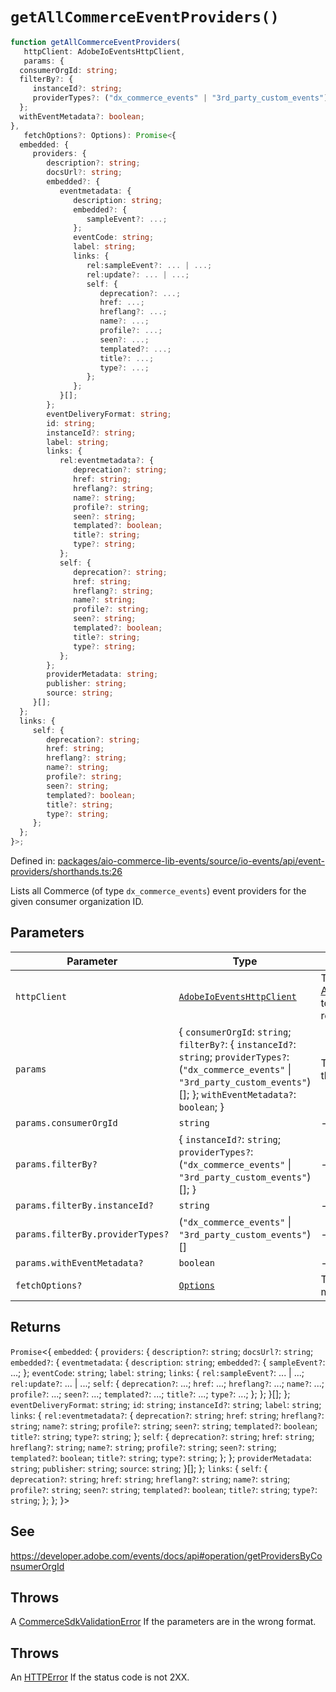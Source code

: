 # `getAllCommerceEventProviders()`

```ts
function getAllCommerceEventProviders(
   httpClient: AdobeIoEventsHttpClient,
   params: {
  consumerOrgId: string;
  filterBy?: {
     instanceId?: string;
     providerTypes?: ("dx_commerce_events" | "3rd_party_custom_events")[];
  };
  withEventMetadata?: boolean;
},
   fetchOptions?: Options): Promise<{
  embedded: {
     providers: {
        description?: string;
        docsUrl?: string;
        embedded?: {
           eventmetadata: {
              description: string;
              embedded?: {
                 sampleEvent?: ...;
              };
              eventCode: string;
              label: string;
              links: {
                 rel:sampleEvent?: ... | ...;
                 rel:update?: ... | ...;
                 self: {
                    deprecation?: ...;
                    href: ...;
                    hreflang?: ...;
                    name?: ...;
                    profile?: ...;
                    seen?: ...;
                    templated?: ...;
                    title?: ...;
                    type?: ...;
                 };
              };
           }[];
        };
        eventDeliveryFormat: string;
        id: string;
        instanceId?: string;
        label: string;
        links: {
           rel:eventmetadata?: {
              deprecation?: string;
              href: string;
              hreflang?: string;
              name?: string;
              profile?: string;
              seen?: string;
              templated?: boolean;
              title?: string;
              type?: string;
           };
           self: {
              deprecation?: string;
              href: string;
              hreflang?: string;
              name?: string;
              profile?: string;
              seen?: string;
              templated?: boolean;
              title?: string;
              type?: string;
           };
        };
        providerMetadata: string;
        publisher: string;
        source: string;
     }[];
  };
  links: {
     self: {
        deprecation?: string;
        href: string;
        hreflang?: string;
        name?: string;
        profile?: string;
        seen?: string;
        templated?: boolean;
        title?: string;
        type?: string;
     };
  };
}>;
```

Defined in: [packages/aio-commerce-lib-events/source/io-events/api/event-providers/shorthands.ts:26](https://github.com/adobe/aio-commerce-sdk/blob/5a56cf6f89369fbe4cacf586ea1b3d08993680a9/packages/aio-commerce-lib-events/source/io-events/api/event-providers/shorthands.ts#L26)

Lists all Commerce (of type `dx_commerce_events`) event providers for the given consumer organization ID.

## Parameters

| Parameter                        | Type                                                                                                                                                                                        | Description                                                                                                                                                                                                |
| -------------------------------- | ------------------------------------------------------------------------------------------------------------------------------------------------------------------------------------------- | ---------------------------------------------------------------------------------------------------------------------------------------------------------------------------------------------------------- |
| `httpClient`                     | [`AdobeIoEventsHttpClient`](https://github.com/adobe/aio-commerce-sdk/blob/main/packages-private/aio-commerce-lib-api/docs/api-reference/classes/AdobeIoEventsHttpClient.md)                | The [AdobeIoEventsHttpClient](https://github.com/adobe/aio-commerce-sdk/blob/main/packages-private/aio-commerce-lib-api/docs/api-reference/classes/AdobeIoEventsHttpClient.md) to use to make the request. |
| `params`                         | \{ `consumerOrgId`: `string`; `filterBy?`: \{ `instanceId?`: `string`; `providerTypes?`: (`"dx_commerce_events"` \| `"3rd_party_custom_events"`)[]; \}; `withEventMetadata?`: `boolean`; \} | The parameters to list the event providers with.                                                                                                                                                           |
| `params.consumerOrgId`           | `string`                                                                                                                                                                                    | -                                                                                                                                                                                                          |
| `params.filterBy?`               | \{ `instanceId?`: `string`; `providerTypes?`: (`"dx_commerce_events"` \| `"3rd_party_custom_events"`)[]; \}                                                                                 | -                                                                                                                                                                                                          |
| `params.filterBy.instanceId?`    | `string`                                                                                                                                                                                    | -                                                                                                                                                                                                          |
| `params.filterBy.providerTypes?` | (`"dx_commerce_events"` \| `"3rd_party_custom_events"`)[]                                                                                                                                   | -                                                                                                                                                                                                          |
| `params.withEventMetadata?`      | `boolean`                                                                                                                                                                                   | -                                                                                                                                                                                                          |
| `fetchOptions?`                  | [`Options`](https://github.com/sindresorhus/ky?tab=readme-ov-file#options)                                                                                                                  | The [Options](https://github.com/sindresorhus/ky?tab=readme-ov-file#options) to use to make the request.                                                                                                   |

## Returns

`Promise`\<\{
`embedded`: \{
`providers`: \{
`description?`: `string`;
`docsUrl?`: `string`;
`embedded?`: \{
`eventmetadata`: \{
`description`: `string`;
`embedded?`: \{
`sampleEvent?`: ...;
\};
`eventCode`: `string`;
`label`: `string`;
`links`: \{
`rel:sampleEvent?`: ... \| ...;
`rel:update?`: ... \| ...;
`self`: \{
`deprecation?`: ...;
`href`: ...;
`hreflang?`: ...;
`name?`: ...;
`profile?`: ...;
`seen?`: ...;
`templated?`: ...;
`title?`: ...;
`type?`: ...;
\};
\};
\}[];
\};
`eventDeliveryFormat`: `string`;
`id`: `string`;
`instanceId?`: `string`;
`label`: `string`;
`links`: \{
`rel:eventmetadata?`: \{
`deprecation?`: `string`;
`href`: `string`;
`hreflang?`: `string`;
`name?`: `string`;
`profile?`: `string`;
`seen?`: `string`;
`templated?`: `boolean`;
`title?`: `string`;
`type?`: `string`;
\};
`self`: \{
`deprecation?`: `string`;
`href`: `string`;
`hreflang?`: `string`;
`name?`: `string`;
`profile?`: `string`;
`seen?`: `string`;
`templated?`: `boolean`;
`title?`: `string`;
`type?`: `string`;
\};
\};
`providerMetadata`: `string`;
`publisher`: `string`;
`source`: `string`;
\}[];
\};
`links`: \{
`self`: \{
`deprecation?`: `string`;
`href`: `string`;
`hreflang?`: `string`;
`name?`: `string`;
`profile?`: `string`;
`seen?`: `string`;
`templated?`: `boolean`;
`title?`: `string`;
`type?`: `string`;
\};
\};
\}\>

## See

https://developer.adobe.com/events/docs/api#operation/getProvidersByConsumerOrgId

## Throws

A [CommerceSdkValidationError](https://github.com/adobe/aio-commerce-sdk/blob/main/packages/aio-commerce-lib-core/docs/api-reference/classes/CommerceSdkValidationError.md) If the parameters are in the wrong format.

## Throws

An [HTTPError](https://github.com/sindresorhus/ky?tab=readme-ov-file#httperror) If the status code is not 2XX.
